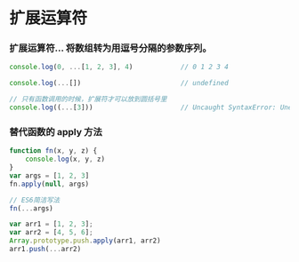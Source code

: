 # 扩展运算符

### 扩展运算符... 将数组转为用逗号分隔的参数序列。

```javascript
console.log(0, ...[1, 2, 3], 4)            // 0 1 2 3 4

console.log(...[])                         // undefined

// 只有函数调用的时候，扩展符才可以放到圆括号里
console.log((...[3]))                      // Uncaught SyntaxError: Unexpected number
```

### 替代函数的 apply 方法

```javascript
function fn(x, y, z) {
    console.log(x, y, z)
}
var args = [1, 2, 3]
fn.apply(null, args)

// ES6简洁写法
fn(...args)

var arr1 = [1, 2, 3];
var arr2 = [4, 5, 6];
Array.prototype.push.apply(arr1, arr2)
arr1.push(...arr2)
```



